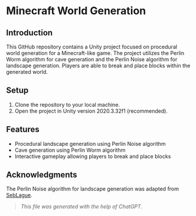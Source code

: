 # Minecraft World Generation
## Introduction
This GitHub repository contains a Unity project focused on procedural world generation for a Minecraft-like game. The project utilizes the Perlin Worm algorithm for cave generation and the Perlin Noise algorithm for landscape generation. Players are able to break and place blocks within the generated world.

## Setup
1. Clone the repository to your local machine.
2. Open the project in Unity version 2020.3.32f1 (recommended).

## Features
- Procedural landscape generation using Perlin Noise algorithm
- Cave generation using Perlin Worm algorithm
- Interactive gameplay allowing players to break and place blocks

## Acknowledgments
The Perlin Noise algorithm for landscape generation was adapted from [SebLague](https://github.com/SebLague/Procedural-Landmass-Generation).

> _This file was generated with the help of ChatGPT_.
